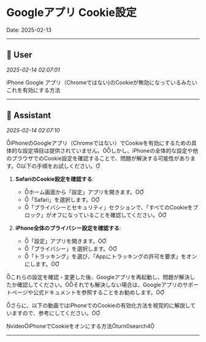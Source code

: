 # Googleアプリ Cookie設定

Date: 2025-02-13

---

## 👤 User
*2025-02-14 02:07:01*

iPhone Google アプリ（Chromeではない)のCookieが無効になっているみたい これを有効にする方法

---

## 🤖 Assistant
*2025-02-14 02:07:10*

iPhoneのGoogleアプリ（Chromeではない）でCookieを有効にするための具体的な設定項目は提供されていません。しかし、iPhoneの全体的な設定や他のブラウザでのCookie設定を確認することで、問題が解決する可能性があります。以下の手順をお試しください。

1. **SafariのCookie設定を確認する**:
   - ホーム画面から「設定」アプリを開きます。
   - 「Safari」を選択します。
   - 「プライバシーとセキュリティ」セクションで、「すべてのCookieをブロック」がオフになっていることを確認してください。

2. **iPhone全体のプライバシー設定を確認する**:
   - 「設定」アプリを開きます。
   - 「プライバシー」を選択します。
   - 「トラッキング」を選び、「Appにトラッキングの許可を要求」をオンにします。

これらの設定を確認・変更した後、Googleアプリを再起動し、問題が解決したか確認してください。それでも解決しない場合は、Googleアプリのサポートページや公式ドキュメントを参照することをお勧めします。

さらに、以下の動画ではiPhoneでのCookieの有効化方法を視覚的に解説していますので、参考にしてください。

videoiPhoneでCookieをオンにする方法turn0search4

---
